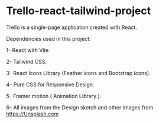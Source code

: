 # Trello-react-tailwind-project 

Trello is a single-page application created with React.

Dependencies used in this project:

1- React with Vite 

2- Tailwind CSS.

3- React Icons Library (Feather icons and Bootstrap icons).

4- Pure CSS for Responsive Design.

5- Framer motion ( Animation Library ).

6- All images from the Design sketch and other images from https://Unsplash.com

